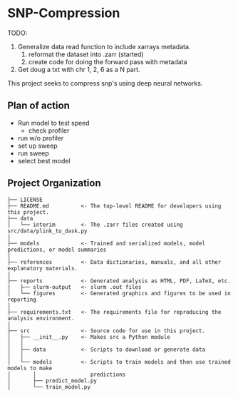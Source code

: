 SNP-Compression
==============================


TODO: 
1) Generalize data read function to include xarrays metadata.
    1) reformat the dataset into .zarr (started)
    2) create code for doing the forward pass with metadata
2) Get doug a txt with chr 1, 2, 6 as a N part. 




This project seeks to compress snp's using deep neural networks.


## Plan of action
- Run model to test speed
    - check profiler
- run w/o profiler
- set up sweep
- run sweep
- select best model 



Project Organization
------------

    ├── LICENSE
    ├── README.md          <- The top-level README for developers using this project.
    ├── data
    │   └── interim        <- The .zarr files created using src/data/plink_to_dask.py
    │
    ├── models             <- Trained and serialized models, model predictions, or model summaries
    │
    ├── references         <- Data dictionaries, manuals, and all other explanatory materials.
    │
    ├── reports            <- Generated analysis as HTML, PDF, LaTeX, etc.
    |   ├── slurm-output   <- slurm .out files
    │   └── figures        <- Generated graphics and figures to be used in reporting
    │
    ├── requirements.txt   <- The requirements file for reproducing the analysis environment.
    │
    ├── src                <- Source code for use in this project.
    │   ├── __init__.py    <- Makes src a Python module
    │   │
    │   ├── data           <- Scripts to download or generate data
    │   │
    │   └── models         <- Scripts to train models and then use trained models to make
    │       │                 predictions
    │       ├── predict_model.py
    │       └── train_model.py

